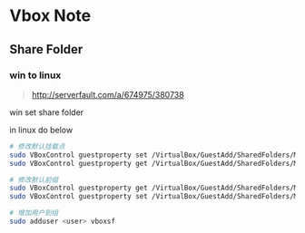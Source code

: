 Vbox Note
=========

Share Folder
------------

### win to linux

> <http://serverfault.com/a/674975/380738>

win set share folder

in linux do below

``` sh
# 修改默认挂载点
sudo VBoxControl guestproperty set /VirtualBox/GuestAdd/SharedFolders/MountDir /home/blue/programs/
sudo VBoxControl guestproperty get /VirtualBox/GuestAdd/SharedFolders/MountDir

# 修改默认前缀
sudo VBoxControl guestproperty get /VirtualBox/GuestAdd/SharedFolders/MountPrefix
sudo VBoxControl guestproperty set /VirtualBox/GuestAdd/SharedFolders/MountPrefix ""

# 增加用户到组
sudo adduser <user> vboxsf 
```
